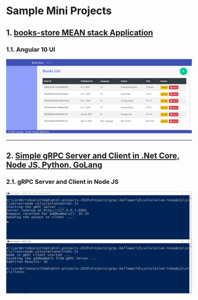 # Sample Mini Projects

## 1. [books-store MEAN stack Application](https://github.com/vishipayyallore/mini-projects-2020/tree/master/Projects/books-store)

### 1.1. Angular 10 UI

![Web APP Dashboard|150x150](./books-store/Documentation/Images/BooksList.PNG)

*************************************************************************************************************************************

## 2. [Simple gRPC Server and Client in .Net Core, Node JS, Python, GoLang](https://github.com/vishipayyallore/mini-projects-2020/tree/master/Projects/grpc-helloworld)

### 2.1. gRPC Server and Client in **Node JS**

![Node JS Output|150x150](./grpc-helloworld/Documentation/Images/gRPC_In_NodeJS.PNG)

